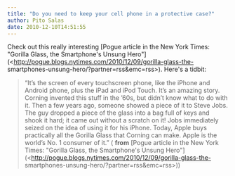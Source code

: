```yaml
---
title: "Do you need to keep your cell phone in a protective case?"
author: Pito Salas
date: 2010-12-10T14:51:55
---
```




Check out this really interesting [Pogue article in the New York Times:
"Gorilla Glass, the Smartphone's Unsung
Hero"](<http://pogue.blogs.nytimes.com/2010/12/09/gorilla-glass-the-
smartphones-unsung-hero/?partner=rss&emc=rss>). Here's a tidbit:

> “It’s the screen of every touchscreen phone, like the iPhone and Android
> phone, plus the iPad and iPod Touch. It’s an amazing story. Corning invented
> this stuff in the ’60s, but didn’t know what to do with it. Then a few years
> ago, someone showed a piece of it to Steve Jobs. The guy dropped a piece of
> the glass into a bag full of keys and shook it hard; it came out without a
> scratch on it! Jobs immediately seized on the idea of using it for his
> iPhone. Today, Apple buys practically all the Gorilla Glass that Corning can
> make. Apple is the world’s No. 1 consumer of it.” ( **from** [Pogue article
> in the New York Times: "Gorilla Glass, the Smartphone's Unsung
> Hero"](<http://pogue.blogs.nytimes.com/2010/12/09/gorilla-glass-the-
> smartphones-unsung-hero/?partner=rss&emc=rss>))


